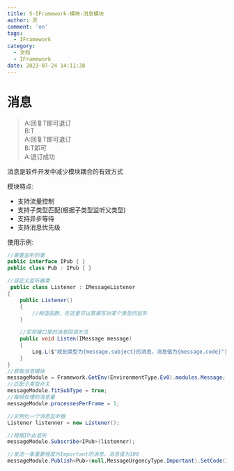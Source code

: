 ```yaml
---
title: 5-IFramework-模块-消息模块
author: 灵
comment: 'on'
tags:
  - IFramework
category:
  - 文档
  - IFramework
date: 2023-07-24 14:11:38
---
```

# 消息


> A:回复T即可退订<br>
B:T<br>
A:回复T即可退订<br>
B:T即可<br>
A:退订成功

消息是软件开发中减少模块耦合的有效方式

模块特点:
* 支持流量控制
* 支持子类型匹配(根据子类型监听父类型)
* 支持异步等待
* 支持消息优先级

使用示例:
``` csharp
//需要监听的类
public interface IPub { }
public class Pub : IPub { }

//自定义监听器类
 public class Listener : IMessageListener
{
    public Listener()
    {
        //构造函数，在这里可以直接写对某个类型的监听
    }

    //实现接口里的消息回调方法
    public void Listen(IMessage message)
    {
        Log.L($"收到类型为{message.subject}的消息，消息值为{message.code}");
    }
}
//获取消息模块
messageModule = Framework.GetEnv(EnvironmentType.Ev0).modules.Message;
//匹配子类型开关
messageModule.fitSubType = true;
//每帧处理的消息量
messageModule.processesPerFrame = 1;

//实例化一个消息监听器
Listener listenner = new Listener(); 

//根据IPub监听
messageModule.Subscribe<IPub>(listenner);

//发送一条重要程度为Important的消息，消息值为100
messageModule.Publish<Pub>(null,MessageUrgencyType.Important).SetCode(100);
```